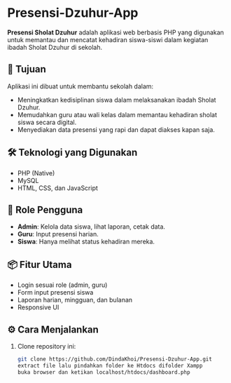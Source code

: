 # Presensi-Dzuhur-App
**Presensi Sholat Dzuhur** adalah aplikasi web berbasis PHP yang digunakan untuk memantau dan mencatat kehadiran siswa-siswi dalam kegiatan ibadah Sholat Dzuhur di sekolah.

## 📌 Tujuan
Aplikasi ini dibuat untuk membantu sekolah dalam:
- Meningkatkan kedisiplinan siswa dalam melaksanakan ibadah Sholat Dzuhur.
- Memudahkan guru atau wali kelas dalam memantau kehadiran sholat siswa secara digital.
- Menyediakan data presensi yang rapi dan dapat diakses kapan saja.

## 🛠 Teknologi yang Digunakan
- PHP (Native)
- MySQL
- HTML, CSS, dan JavaScript


## 👤 Role Pengguna
- **Admin**: Kelola data siswa, lihat laporan, cetak data.
- **Guru**: Input presensi harian.
- **Siswa**: Hanya melihat status kehadiran mereka.

## 📦 Fitur Utama
- Login sesuai role (admin, guru)
- Form input presensi siswa
- Laporan harian, mingguan, dan bulanan
- Responsive UI

## ⚙️ Cara Menjalankan
1. Clone repository ini:
   ```bash
   git clone https://github.com/DindaKhoi/Presensi-Dzuhur-App.git
   extract file lalu pindahkan folder ke Htdocs difolder Xampp
   buka browser dan ketikan localhost/htdocs/dashboard.php
   
